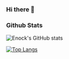 ### Hi there 👋
### Github Stats
![Enock's GitHub stats](https://github-readme-stats.vercel.app/api?username=enockabere&show_icons=true&theme=radical)

[![Top Langs](https://github-readme-stats.vercel.app/api/top-langs/?username=enockabere&layout=compact)](https://github.com/enockabere/github-readme-stats)

<!--
**enockabere/enockabere** is a ✨ _special_ ✨ repository because its `README.md` (this file) appears on your GitHub profile.

Here are some ideas to get you started:

- 🔭 I’m currently working on ...
- 🌱 I’m currently learning ...
- 👯 I’m looking to collaborate on ...
- 🤔 I’m looking for help with ...
- 💬 Ask me about ...
- 📫 How to reach me: ...
- 😄 Pronouns: ...
- ⚡ Fun fact: ...
-->

